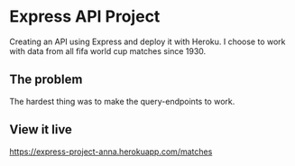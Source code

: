 # Express API Project

Creating an API using Express and deploy it with Heroku. I choose to work with data from all fifa world cup matches since 1930.

## The problem

The hardest thing was to make the query-endpoints to work.

## View it live

https://express-project-anna.herokuapp.com/matches